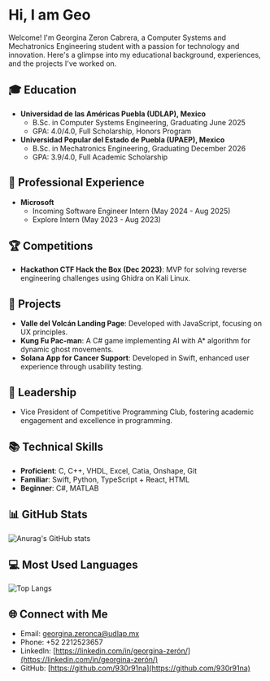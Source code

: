 # Hi, I am Geo

Welcome! I'm Georgina Zeron Cabrera, a Computer Systems and Mechatronics Engineering student with a passion for technology and innovation. Here's a glimpse into my educational background, experiences, and the projects I've worked on.

## 🎓 Education

- **Universidad de las Américas Puebla (UDLAP), Mexico**
  - B.Sc. in Computer Systems Engineering, Graduating June 2025
  - GPA: 4.0/4.0, Full Scholarship, Honors Program
- **Universidad Popular del Estado de Puebla (UPAEP), Mexico**
  - B.Sc. in Mechatronics Engineering, Graduating December 2026
  - GPA: 3.9/4.0, Full Academic Scholarship

## 💼 Professional Experience

- **Microsoft**
  - Incoming Software Engineer Intern (May 2024 - Aug 2025)
  - Explore Intern (May 2023 - Aug 2023)

## 🏆 Competitions

- **Hackathon CTF Hack the Box (Dec 2023)**: MVP for solving reverse engineering challenges using Ghidra on Kali Linux.

## 🚀 Projects

- **Valle del Volcán Landing Page**: Developed with JavaScript, focusing on UX principles.
- **Kung Fu Pac-man**: A C# game implementing AI with A* algorithm for dynamic ghost movements.
- **Solana App for Cancer Support**: Developed in Swift, enhanced user experience through usability testing.

## 👥 Leadership

- Vice President of Competitive Programming Club, fostering academic engagement and excellence in programming.

## 📚 Technical Skills

- **Proficient**: C, C++, VHDL, Excel, Catia, Onshape, Git
- **Familiar**: Swift, Python, TypeScript + React, HTML
- **Beginner**: C#, MATLAB

## 📊 GitHub Stats

![Anurag's GitHub stats](https://github-readme-stats.vercel.app/api?username=930r91na&show_icons=true&bg_color=00000000&theme=dark&rank_icon=github)

## 💻 Most Used Languages

![Top Langs](https://github-readme-stats.vercel.app/api/top-langs/?username=930r91na&hide=javascript,html&theme=dark&layout=compact)


## 🌐 Connect with Me

- Email: [georgina.zeronca@udlap.mx](mailto:georgina.zeronca@udlap.mx)
- Phone: +52 2212523657
- LinkedIn: [https://linkedin.com/in/georgina-zerón/](https://linkedin.com/in/georgina-zerón/)
- GitHub: [https://github.com/930r91na](https://github.com/930r91na)
